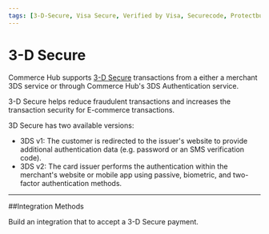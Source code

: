 ```yaml
---
tags: [3-D-Secure, Visa Secure, Verified by Visa, Securecode, Protectbuy, Safekey]
---
```


# 3-D Secure

Commerce Hub supports [3-D Secure](?path=docs/Resources/FAQs-Glossary/Glossary.md#3-d-secure) transactions from a either a merchant 3DS service or through Commerce Hub's 3DS Authentication service.

3-D Secure helps reduce fraudulent transactions and increases the transaction security for E-commerce transactions.

3D Secure has two available versions:

- 3DS v1: The customer is redirected to the issuer's website to provide additional authentication data (e.g. password or an SMS verification code).
- 3DS v2: The card issuer performs the authentication within the merchant's website or mobile app using passive, biometric, and two-factor authentication methods.

---

##Integration Methods

Build an integration that to accept a 3-D Secure payment.

<!-- type: row -->

<!-- type: card
title: Merchant Mananged 3-D Secure
description: Allows the merchant to pass the 3DS Authentication details that were completed by a third-party 3DS provider when sending the payment authorization transaction to Commerce Hub.
link: ?path=docs/Online-Mobile-Digital/3D-Secure/Merchant-Managed-3DS.md
-->

<!-- type: card
title: Allows the merchant to integrate directly with Commerce Hub to obtain the 3DS Authentication details and process the payment authorization transaction.
description: About...
link: 
-->

<!-- type: row-end -->

